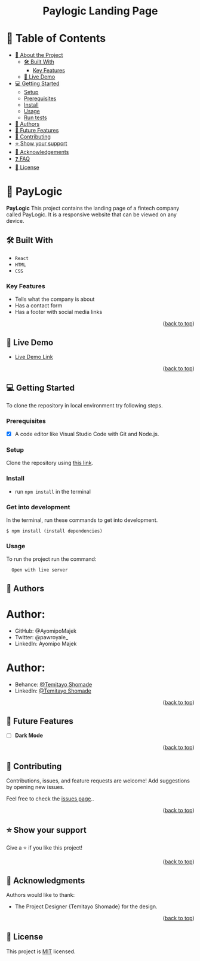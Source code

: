 <a name="readme-top"></a>

<div align="center">

  <h1><b>Paylogic Landing Page</b></h1>

</div>


<!-- TABLE OF CONTENTS -->

# 📗 Table of Contents

- [📖 About the Project](#about-project)
  - [🛠 Built With](#built-with)
    - [Key Features](#key-features)
  - [🚀 Live Demo](#live-demo)
- [💻 Getting Started](#getting-started)
  - [Setup](#setup)
  - [Prerequisites](#prerequisites)
  - [Install](#install)
  - [Usage](#usage)
  - [Run tests](#run-tests)
  <!-- - [Deployment](#triangular_flag_on_post-deployment) -->
- [👥 Authors](#author)
- [🔭 Future Features](#future-features)
- [🤝 Contributing](#contributing)
- [⭐️ Show your support](#support)
- [🙏 Acknowledgements](#acknowledgements)
- [❓ FAQ](#faq)
- [📝 License](#license)

<!-- PROJECT DESCRIPTION -->

# 📖 PayLogic <a name="about-project"></a>

**PayLogic** This project contains the landing page of a fintech company called PayLogic. It is a responsive website that can be viewed on any device.

## 🛠 Built With <a name="built-with"></a>

- `React`
- `HTML`
- `CSS`

<!-- Features -->

### Key Features <a name="key-features"></a>

- Tells what the company is about
- Has a contact form
- Has a footer with social media links

<p align="right">(<a href="#readme-top">back to top</a>)</p>

## 🚀 Live Demo <a name="live-demo"></a>

- [Live Demo Link](https://paylogic-fintech.vercel.app/)

<p align="right">(<a href="#readme-top">back to top</a>)</p>

## 💻 Getting Started
To clone the repository in local environment try following steps.

### Prerequisites

- [x] A code editor like Visual Studio Code with Git and Node.js.


### Setup

Clone the repository using [this link](https://github.com/AyomipoMajek/paylogic-fintech.git).

### Install

- run `npm install` in the terminal

### Get into development

In the terminal, run these commands to get into development.
```
$ npm install (install dependencies)
```
### Usage

To run the project run the command:
```
  Open with live server
```

## 👥 Authors <a name="author"></a>

# Author:
* GitHub: @AyomipoMajek
* Twitter: @pawroyale_
* LinkedIn: Ayomipo Majek

# Author:
* Behance: [@Temitayo Shomade](https://www.behance.net/temitayooshomade)
* LinkedIn: [@Temitayo Shomade](http://linkedin.com/in/adebisi-shomade-231212168)

<p align="right">(<a href="#readme-top">back to top</a>)</p>

## 🔭 Future Features <a name="future-features"></a>

- [ ] **Dark Mode**

<p align="right">(<a href="#readme-top">back to top</a>)</p>

<!-- CONTRIBUTING -->

## 🤝 Contributing <a name="contributing"></a>

Contributions, issues, and feature requests are welcome! Add suggestions by opening new issues.

Feel free to check the [issues page](../../issues/)..

<p align="right">(<a href="#readme-top">back to top</a>)</p>

<!-- SUPPORT -->

## ⭐️ Show your support <a name="support"></a>

Give a ⭐️ if you like this project!

<p align="right">(<a href="#readme-top">back to top</a>)</p>

<!-- ACKNOWLEDGEMENTS -->

## 🙏 Acknowledgments <a name="acknowledgements"></a>

Authors would like to thank:
- The Project Designer {Temitayo Shomade} for the design.

<p align="right">(<a href="#readme-top">back to top</a>)</p>

<!-- LICENSE -->

## 📝 License <a name="license"></a>

This project is [MIT](./LICENSE) licensed.